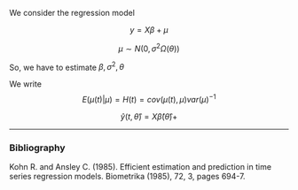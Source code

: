 

We consider the regression model 

$$y = X \beta + \mu$$

$$ \mu \sim N(0, \sigma^2 \Omega(\theta)) $$

So, we have to estimate $\beta, \sigma^2, \theta$

We write 
$$E(\mu(t)|\mu)=H(t)=cov(\mu(t), \mu)var(\mu)^{-1}$$


$$\hat y(t, \hat \theta) = X \hat \beta(\hat \theta) +  $$

---

### Bibliography

Kohn R. and Ansley C. (1985). Efficient estimation and prediction in time series regression models. Biometrika (1985), 72, 3, pages 694-7.
